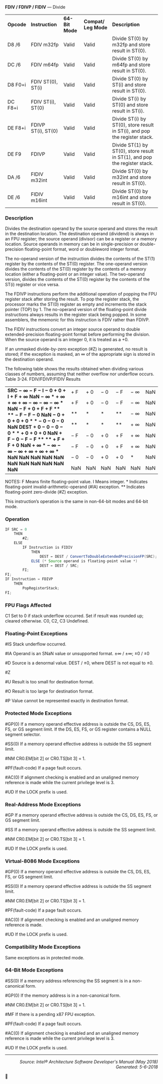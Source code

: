<b>FDIV / FDIVP / FIDIV</b> — Divide
<table>
	<tr>
		<td><b>Opcode</b></td>
		<td><b>Instruction</b></td>
		<td><b>64-Bit Mode</b></td>
		<td><b>Compat/ Leg Mode</b></td>
		<td><b>Description</b></td>
	</tr>
	<tr>
		<td>D8 /6</td>
		<td>FDIV m32fp</td>
		<td>Valid</td>
		<td>Valid</td>
		<td>Divide ST(0) by m32fp and store result in ST(0).</td>
	</tr>
	<tr>
		<td>DC /6</td>
		<td>FDIV m64fp</td>
		<td>Valid</td>
		<td>Valid</td>
		<td>Divide ST(0) by m64fp and store result in ST(0).</td>
	</tr>
	<tr>
		<td>D8 F0+i</td>
		<td>FDIV ST(0), ST(i)</td>
		<td>Valid</td>
		<td>Valid</td>
		<td>Divide ST(0) by ST(i) and store result in ST(0).</td>
	</tr>
	<tr>
		<td>DC F8+i</td>
		<td>FDIV ST(i), ST(0)</td>
		<td>Valid</td>
		<td>Valid</td>
		<td>Divide ST(i) by ST(0) and store result in ST(i).</td>
	</tr>
	<tr>
		<td>DE F8+i</td>
		<td>FDIVP ST(i), ST(0)</td>
		<td>Valid</td>
		<td>Valid</td>
		<td>Divide ST(i) by ST(0), store result in ST(i), and pop the register stack.</td>
	</tr>
	<tr>
		<td>DE F9</td>
		<td>FDIVP</td>
		<td>Valid</td>
		<td>Valid</td>
		<td>Divide ST(1) by ST(0), store result in ST(1), and pop the register stack.</td>
	</tr>
	<tr>
		<td>DA /6</td>
		<td>FIDIV m32int</td>
		<td>Valid</td>
		<td>Valid</td>
		<td>Divide ST(0) by m32int and store result in ST(0).</td>
	</tr>
	<tr>
		<td>DE /6</td>
		<td>FIDIV m16int</td>
		<td>Valid</td>
		<td>Valid</td>
		<td>Divide ST(0) by m16int and store result in ST(0).</td>
	</tr>
</table>


### Description
Divides the destination operand by the source operand and stores the result in the destination location. The destination
 operand (dividend) is always in an FPU register; the source operand (divisor) can be a register or a memory
location. Source operands in memory can be in single-precision or double-precision floating-point format, word or
doubleword integer format.

The no-operand version of the instruction divides the contents of the ST(1) register by the contents of the ST(0)
register. The one-operand version divides the contents of the ST(0) register by the contents of a memory location
(either a floating-point or an integer value). The two-operand version, divides the contents of the ST(0) register by
the contents of the ST(i) register or vice versa.

The FDIVP instructions perform the additional operation of popping the FPU register stack after storing the result.
To pop the register stack, the processor marks the ST(0) register as empty and increments the stack pointer (TOP)
by 1. The no-operand version of the floating-point divide instructions always results in the register stack being
popped. In some assemblers, the mnemonic for this instruction is FDIV rather than FDIVP.

The FIDIV instructions convert an integer source operand to double extended-precision floating-point format
before performing the division. When the source operand is an integer 0, it is treated as a +0.

If an unmasked divide-by-zero exception (\#Z) is generated, no result is stored; if the exception is masked, an ∞ of
the appropriate sign is stored in the destination operand.

The following table shows the results obtained when dividing various classes of numbers, assuming that neither
overflow nor underflow occurs.
Table 3-24.  FDIV/FDIVP/FIDIV Results
<table>
	<tr>
		<td colspan=8 rowspan=10><b>SRC − ∞ − F − I − 0 + 0 + I + F + ∞ NaN − ∞ * + ∞ + ∞ + ∞ − ∞ − ∞ − ∞ * NaN − F + 0 + F + F ** ** − F − F − 0 NaN − 0 + 0 + 0 + 0 * * − 0 − 0 − 0 NaN DEST + 0 − 0 − 0 − 0 * * + 0 + 0 + 0 NaN + F − 0 − F − F ** ** + F + F + 0 NaN + ∞ * − ∞ − ∞ − ∞ + ∞ + ∞ + ∞ * NaN NaN NaN NaN NaN NaN NaN NaN NaN NaN NaN</b></td>
	</tr>
	<tr>
		<td>+ F</td>
		<td>+ 0</td>
		<td>− 0</td>
		<td>− F</td>
		<td>− ∞</td>
		<td colspan=2>NaN</td>
	</tr>
	<tr>
		<td>+ F</td>
		<td>+ 0</td>
		<td>− 0</td>
		<td>− F</td>
		<td>− ∞</td>
		<td colspan=2>NaN</td>
	</tr>
	<tr>
		<td>**</td>
		<td>*</td>
		<td>*</td>
		<td>**</td>
		<td>− ∞</td>
		<td colspan=2>NaN</td>
	</tr>
	<tr>
		<td>**</td>
		<td>*</td>
		<td>*</td>
		<td>**</td>
		<td>+ ∞</td>
		<td colspan=2>NaN</td>
	</tr>
	<tr>
		<td>− F</td>
		<td>− 0</td>
		<td>+ 0</td>
		<td>+ F</td>
		<td>+ ∞</td>
		<td colspan=2>NaN</td>
	</tr>
	<tr>
		<td>− F</td>
		<td>− 0</td>
		<td>+ 0</td>
		<td>+ F</td>
		<td>+ ∞</td>
		<td colspan=2>NaN</td>
	</tr>
	<tr>
		<td>− 0</td>
		<td>− 0</td>
		<td>+ 0</td>
		<td>+ 0</td>
		<td>*</td>
		<td colspan=2>NaN</td>
	</tr>
	<tr>
		<td rowspan=2>NaN</td>
		<td rowspan=2>NaN</td>
		<td rowspan=2>NaN</td>
		<td rowspan=2>NaN</td>
		<td rowspan=2>NaN</td>
		<td colspan=2 rowspan=2>NaN</td>
	</tr>
</table>

NOTES:
F Means finite floating-point value.
I Means integer.
\* Indicates floating-point invalid-arithmetic-operand (\#IA) exception.
\*\* Indicates floating-point zero-divide (\#Z) exception.

This instruction’s operation is the same in non-64-bit modes and 64-bit mode.

### Operation

```java
IF SRC = 0
    THEN
        #Z;
    ELSE
        IF Instruction is FIDIV
            THEN
                DEST ← DEST / ConvertToDoubleExtendedPrecisionFP(SRC);
            ELSE (* Source operand is floating-point value *)
                DEST ← DEST / SRC;
        FI;
FI;
IF Instruction = FDIVP 
    THEN 
        PopRegisterStack;
FI;
```
### FPU Flags Affected

C1
Set to 0 if stack underflow occurred.
Set if result was rounded up; cleared otherwise.
C0, C2, C3
Undefined.

### Floating-Point Exceptions
<p>#IS
Stack underflow occurred.
<p>#IA
Operand is an SNaN value or unsupported format.
±∞ / ±∞; ±0 / ±0

<p>#D
Source is a denormal value.
DEST / ±0, where DEST is not equal to ±0.
<p>#Z
<p>#U
Result is too small for destination format.
<p>#O
Result is too large for destination format.
<p>#P
Value cannot be represented exactly in destination format.

### Protected Mode Exceptions

<p>#GP(0)
If a memory operand effective address is outside the CS, DS, ES, FS, or GS segment limit.
If the DS, ES, FS, or GS register contains a NULL segment selector.
<p>#SS(0)
If a memory operand effective address is outside the SS segment limit.
<p>#NM
CR0.EM[bit 2] or CR0.TS[bit 3] = 1.
<p>#PF(fault-code)
If a page fault occurs.
<p>#AC(0)
If alignment checking is enabled and an unaligned memory reference is made while the
current privilege level is 3.
<p>#UD
If the LOCK prefix is used.

### Real-Address Mode Exceptions

<p>#GP
If a memory operand effective address is outside the CS, DS, ES, FS, or GS segment limit.
<p>#SS
If a memory operand effective address is outside the SS segment limit.
<p>#NM
CR0.EM[bit 2] or CR0.TS[bit 3] = 1.
<p>#UD
If the LOCK prefix is used.

### Virtual-8086 Mode Exceptions

<p>#GP(0)
If a memory operand effective address is outside the CS, DS, ES, FS, or GS segment limit.
<p>#SS(0)
If a memory operand effective address is outside the SS segment limit.
<p>#NM
CR0.EM[bit 2] or CR0.TS[bit 3] = 1.
<p>#PF(fault-code)
If a page fault occurs.
<p>#AC(0)
If alignment checking is enabled and an unaligned memory reference is made.
<p>#UD
If the LOCK prefix is used.

### Compatibility Mode Exceptions

Same exceptions as in protected mode.

### 64-Bit Mode Exceptions

<p>#SS(0)
If a memory address referencing the SS segment is in a non-canonical form.
<p>#GP(0)
If the memory address is in a non-canonical form.
<p>#NM
CR0.EM[bit 2] or CR0.TS[bit 3] = 1.
<p>#MF
If there is a pending x87 FPU exception.
<p>#PF(fault-code)
If a page fault occurs.
<p>#AC(0)
If alignment checking is enabled and an unaligned memory reference is made while the
current privilege level is 3.
<p>#UD
If the LOCK prefix is used.

 --- 
<p align="right"><i>Source: Intel® Architecture Software Developer's Manual (May 2018)<br>Generated: 5-6-2018</i></p>
